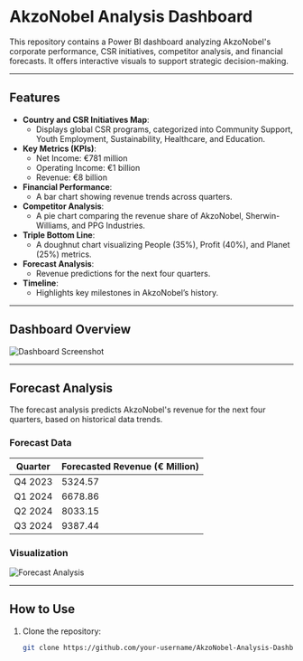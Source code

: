 # AkzoNobel Analysis Dashboard

This repository contains a Power BI dashboard analyzing AkzoNobel's corporate performance, CSR initiatives, competitor analysis, and financial forecasts. It offers interactive visuals to support strategic decision-making.

---

## **Features**
- **Country and CSR Initiatives Map**:
  - Displays global CSR programs, categorized into Community Support, Youth Employment, Sustainability, Healthcare, and Education.
- **Key Metrics (KPIs)**:
  - Net Income: €781 million
  - Operating Income: €1 billion
  - Revenue: €8 billion
- **Financial Performance**:
  - A bar chart showing revenue trends across quarters.
- **Competitor Analysis**:
  - A pie chart comparing the revenue share of AkzoNobel, Sherwin-Williams, and PPG Industries.
- **Triple Bottom Line**:
  - A doughnut chart visualizing People (35%), Profit (40%), and Planet (25%) metrics.
- **Forecast Analysis**:
  - Revenue predictions for the next four quarters.
- **Timeline**:
  - Highlights key milestones in AkzoNobel’s history.

---

## **Dashboard Overview**
![Dashboard Screenshot](screenshots/akzonobel-dashboard.png)

---

## **Forecast Analysis**
The forecast analysis predicts AkzoNobel's revenue for the next four quarters, based on historical data trends.

### **Forecast Data**
| **Quarter** | **Forecasted Revenue (€ Million)** |
|-------------|------------------------------------|
| Q4 2023     | 5324.57                           |
| Q1 2024     | 6678.86                           |
| Q2 2024     | 8033.15                           |
| Q3 2024     | 9387.44                           |

### **Visualization**
![Forecast Analysis](screenshots/forecast-analysis.png)

---

## **How to Use**
1. Clone the repository:
   ```bash
   git clone https://github.com/your-username/AkzoNobel-Analysis-Dashboard.git
